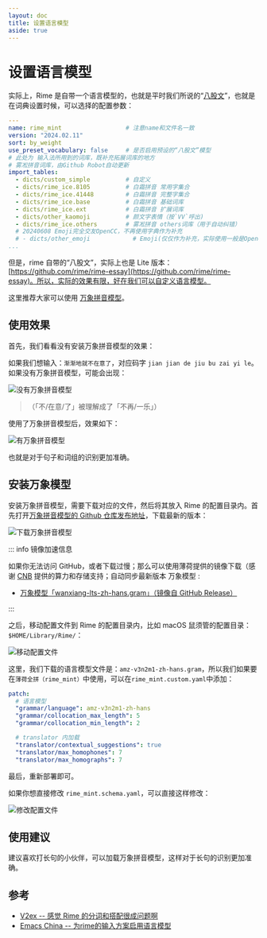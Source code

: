 ```yaml
---
layout: doc
title: 设置语言模型
aside: true
---
```


# 设置语言模型
实际上，Rime 是自带一个语言模型的，也就是平时我们所说的“[八股文](https://github.com/lotem/rime-octagram-data)”，也就是在词典设置时候，可以选择的配置参数：
```yaml
---
name: rime_mint                  # 注意name和文件名一致
version: "2024.02.11"
sort: by_weight
use_preset_vocabulary: false     # 是否启用预设的“八股文”模型
# 此处为 输入法所用到的词库，既补充拓展词库的地方
# 雾凇拼音词库，由Github Robot自动更新
import_tables:
  - dicts/custom_simple          # 自定义
  - dicts/rime_ice.8105          # 白霜拼音 常用字集合
  - dicts/rime_ice.41448         # 白霜拼音 完整字集合
  - dicts/rime_ice.base          # 白霜拼音 基础词库
  - dicts/rime_ice.ext           # 白霜拼音 扩展词库
  - dicts/other_kaomoji          # 颜文字表情（按`VV`呼出)
  - dicts/rime_ice.others        # 雾凇拼音 others词库（用于自动纠错）
  # 20240608 Emoji完全交友OpenCC，不再使用字典作为补充
  # - dicts/other_emoji            # Emoji(仅仅作为补充，实际使用一般是OpenCC生效)
...
```

但是，rime 自带的“八股文”，实际上也是 Lite 版本：[https://github.com/rime/rime-essay](https://github.com/rime/rime-essay)。所以，实际的效果有限，好在我们可以自定义语言模型。

这里推荐大家可以使用 [万象拼音模型](https://github.com/amzxyz/RIME-LMDG)。

## 使用效果
首先，我们看看没有安装万象拼音模型的效果：

如果我们想输入：`渐渐地就不在意了`，对应码字 `jian jian de jiu bu zai yi le`。如果没有万象拼音模型，可能会出现：

![没有万象拼音模型](/image/guide/noLMDG.webp)

> （「不/在意/了」被理解成了「不再/一乐」）

使用了万象拼音模型后，效果如下：

![有万象拼音模型](/image/guide/withLMDG.webp)

也就是对于句子和词组的识别更加准确。

## 安装万象模型

安装万象拼音模型，需要下载对应的文件，然后将其放入 Rime 的配置目录内。首先打开[万象拼音模型的 Github 仓库发布地址](https://github.com/amzxyz/RIME-LMDG/releases)，下载最新的版本：

![下载万象拼音模型](/image/guide/downloadLMDG.webp)

::: info 镜像加速信息

如果你无法访问 GitHub，或者下载过慢；那么可以使用薄荷提供的镜像下载（感谢 [CNB](https://cnb.cool) 提供的算力和存储支持；自动同步最新版本 万象模型 : 
- [万象模型「wanxiang-lts-zh-hans.gram」（镜像自 GitHub Release）](https://cnb.cool/Mintimate/rime/oh-my-rime/-/releases/download/latest/wanxiang-lts-zh-hans.gram)

:::

之后，移动配置文件到 Rime 的配置目录内，比如 macOS 鼠须管的配置目录：`$HOME/Library/Rime/`：

![移动配置文件](/image/guide/moveLMDG.webp)

这里，我们下载的语言模型文件是：`amz-v3n2m1-zh-hans.gram`，所以我们如果要在`薄荷全拼（rime_mint）`中使用，可以在`rime_mint.custom.yaml`中添加：

```yaml
patch:
  # 语言模型
  "grammar/language": amz-v3n2m1-zh-hans
  "grammar/collocation_max_length": 5
  "grammar/collocation_min_length": 2

  # translator 内加载
  "translator/contextual_suggestions": true
  "translator/max_homophones": 7
  "translator/max_homographs": 7
```

最后，重新部署即可。

如果你想直接修改 `rime_mint.schema.yaml`，可以直接这样修改：

![修改配置文件](/image/guide/modifySchemaWithLMDG.webp)

## 使用建议
建议喜欢打长句的小伙伴，可以加载万象拼音模型，这样对于长句的识别更加准确。

## 参考
- [V2ex -- 感觉 Rime 的分词和搭配很成问题啊](https://www.v2ex.com/t/1097614)
- [Emacs China -- 为rime的输入方案启用语言模型](https://emacs-china.org/t/rime/28508)
